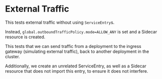 # External Traffic

This tests external traffic without using `ServiceEntry`s.

Instead, `global.outboundTrafficPolicy.mode=ALLOW_ANY` is set and a Sidecar resource is created.

This tests that we can send traffic from a deployment to the ingress gateway (simulating external traffic), back to another deployment in the cluster.

Additionally, we create an unrelated ServiceEntry, as well as a Sidecar resource that does not import this entry, to ensure it does not interfere.